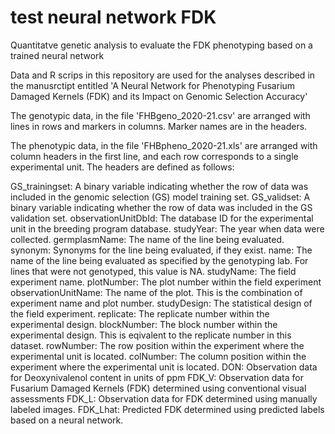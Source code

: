 # test neural network FDK
 Quantitatve genetic analysis to evaluate the FDK phenotyping based on a trained neural network
 
Data and R scrips in this repository are used for the analyses described in the manusrctipt entitled 'A Neural Network for Phenotyping Fusarium Damaged Kernels (FDK) and its Impact on Genomic Selection Accuracy'

The genotypic data, in the file 'FHBgeno_2020-21.csv' are arranged with lines in rows and markers in columns. Marker names are in the headers.

The phenotypic data, in the file 'FHBpheno_2020-21.xls' are arranged with column headers in the first line, and each row corresponds to a single experimental unit. The headers are defined as follows:

  GS_trainingset:	A binary variable indicating whether the row of data was included in the genomic selection (GS) model training set.
  GS_validset:	 A binary variable indicating whether the row of data was included in the GS validation set.
  observationUnitDbId:	 The database ID for the experimental unit in the breeding program database.
  studyYear:	 The year when data were collected.
  germplasmName:	 The name of the line being evaluated.
  synonym: Synonyms for the line being evaluated, if they exist.
  name:	 The name of the line being evaluated as specified by the genotyping lab. For lines that were not genotyped, this value is NA.
  studyName:	 The field experiment name.
  plotNumber:	 The plot number within the field experiment
  observationUnitName:	 The name of the plot. This is the combination of experiment name and plot number.
  studyDesign:	 The statistical design of the field experiment.
  replicate:	 The replicate number within the experimental design.
  blockNumber:	 The block number within the experimental design. This is eqivalent to the replicate number in this dataset.
  rowNumber:	 The row position within the experiment where the experimental unit is located.
  colNumber:	 The column position within the experiment where the experimental unit is located.
  DON:	 Observation data for Deoxynivalenol content in units of ppm
  FDK_V:	 Observation data for Fusarium Damaged Kernels (FDK) determined using conventional visual assessments
  FDK_L:	 Observation data for FDK determined using manually labeled images.
  FDK_Lhat:	 Predicted FDK determined using predicted labels based on a neural network.
